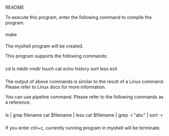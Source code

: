 README

To execute this program, enter the following command to compile the program.

####
make
####

The myshell program will be created.

This program supports the following commands:
###
cd
ls
mkdir
rmdir
touch
cat
echo
history
sort
less
exit
###
The output of above commands is similar to the result of a Linux command.
Please refer to Linux docs for more information.

You can use pipeline command. Please refer to the following commands as a reference.
###
ls | grep filename
cat $filename | less
cat $filename | grep -i "abc" | sort -r 
###

If you enter ctrl+c, currently running program in myshell will be terminate.
